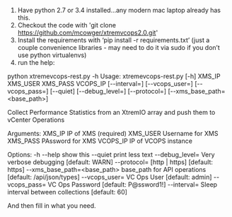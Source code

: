 1) Have python 2.7 or 3.4 installed…any modern mac laptop already has this.
2) Checkout the code with 'git clone https://github.com/mcowger/xtremvcops2.0.git'
3) Install the requirements with ‘pip install -r requirements.txt’ (just a couple convenience libraries - may need to do it via sudo if you don’t use python virtualenvs)
4) run the help: 

python xtremevcops-rest.py -h
Usage: xtremevcops-rest.py [-h] XMS_IP XMS_USER XMS_PASS VCOPS_IP [--interval=<interval>] [--vcops_user=<user>] [--vcops_pass=<pass>] [--quiet] [--debug_level=<level>] [--protocol=<proto>] [--xms_base_path=<base_path>]

Collect Performance Statistics from an XtremIO array and push them to vCenter Operations

Arguments:
    XMS_IP       IP of XMS (required)
    XMS_USER    Username for XMS
    XMS_PASS    PAssword for XMS
    VCOPS_IP    IP of VCOPS instance


Options:
    -h --help    show this
    --quiet      print less text
    --debug_level=<level>    Very verbose debugging [default: WARN]
    --protocol=<proto>   [http | https] [default: https]
    --xms_base_path=<base_path>  base_path for API operations [default: /api/json/types]
    --vcops_user=<user>  VC Ops User [default: admin]
    --vcops_pass=<pass>  VC Ops Password [default: P@ssword1!]
    --interval=<interval>   Sleep interval between collections [default: 60]

And then fill in what you need.
